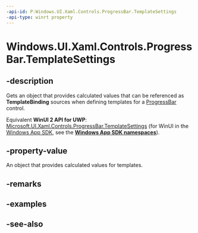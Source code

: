 ```yaml
---
-api-id: P:Windows.UI.Xaml.Controls.ProgressBar.TemplateSettings
-api-type: winrt property
---
```


<!-- Property syntax
public Windows.UI.Xaml.Controls.Primitives.ProgressBarTemplateSettings TemplateSettings { get; }
-->

# Windows.UI.Xaml.Controls.ProgressBar.TemplateSettings

## -description
Gets an object that provides calculated values that can be referenced as **TemplateBinding** sources when defining templates for a [ProgressBar](progressbar.md) control.

Equivalent **WinUI 2 API for UWP**: [Microsoft.UI.Xaml.Controls.ProgressBar.TemplateSettings](/windows/winui/api/microsoft.ui.xaml.controls.progressbar.templatesettings) (for WinUI in the [Windows App SDK](/windows/apps/windows-app-sdk/), see the **[Windows App SDK namespaces](/windows/windows-app-sdk/api/winrt/)**).

## -property-value
An object that provides calculated values for templates.

## -remarks

## -examples

## -see-also
